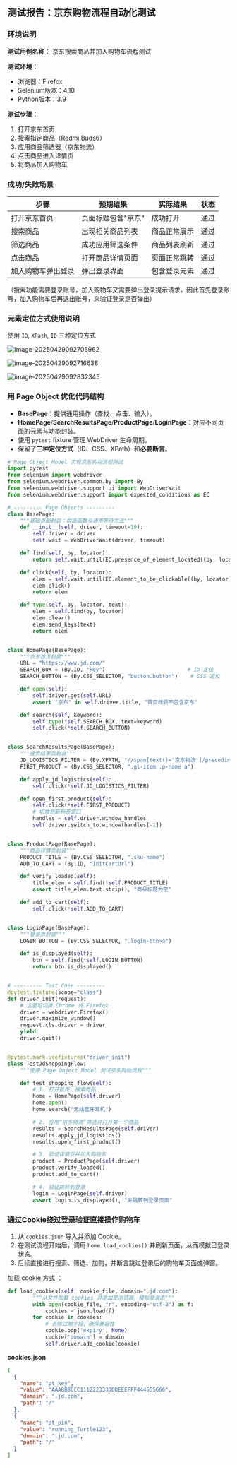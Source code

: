 ## 测试报告：京东购物流程自动化测试

### 环境说明

**测试用例名称**：
 京东搜索商品并加入购物车流程测试

**测试环境**：

- 浏览器：Firefox
- Selenium版本：4.10
- Python版本：3.9

**测试步骤**：

1. 打开京东首页
2. 搜索指定商品（Redmi Buds6）
3. 应用商品筛选器（京东物流）
4. 点击商品进入详情页
5. 将商品加入购物车

### 成功/失败场景

| 步骤               | 预期结果           | 实际结果     | 状态 |
| ------------------ | ------------------ | ------------ | ---- |
| 打开京东首页       | 页面标题包含"京东" | 成功打开     | 通过 |
| 搜索商品           | 出现相关商品列表   | 商品正常展示 | 通过 |
| 筛选商品           | 成功应用筛选条件   | 商品列表刷新 | 通过 |
| 点击商品           | 打开商品详情页面   | 页面正常跳转 | 通过 |
| 加入购物车弹出登录 | 弹出登录界面       | 包含登录元素 | 通过 |

（搜索功能需要登录账号，加入购物车又需要弹出登录提示请求，因此首先登录账号，加入购物车后再退出账号，来验证登录是否弹出）

### 元素定位方式使用说明

使用 `ID`, `XPath`, `ID` 三种定位方式

![image-20250429092706962](C:\Users\95432\AppData\Roaming\Typora\typora-user-images\image-20250429092706962.png)

![image-20250429092716638](C:\Users\95432\AppData\Roaming\Typora\typora-user-images\image-20250429092716638.png)

![image-20250429092832345](C:\Users\95432\AppData\Roaming\Typora\typora-user-images\image-20250429092832345.png)

### 用 Page Object 优化代码结构

- **BasePage**：提供通用操作（查找、点击、输入）。
- **HomePage**/**SearchResultsPage**/**ProductPage**/**LoginPage**：对应不同页面的元素与功能封装。
- 使用 `pytest` fixture 管理 WebDriver 生命周期。
- 保留了**三种定位方式**（ID、CSS、XPath）和**必要断言**。

```python
# Page Object Model 实现京东购物流程测试
import pytest
from selenium import webdriver
from selenium.webdriver.common.by import By
from selenium.webdriver.support.ui import WebDriverWait
from selenium.webdriver.support import expected_conditions as EC

# --------- Page Objects ---------
class BasePage:
    """基础页面封装：构造函数与通用等待方法"""
    def __init__(self, driver, timeout=10):
        self.driver = driver
        self.wait = WebDriverWait(driver, timeout)

    def find(self, by, locator):
        return self.wait.until(EC.presence_of_element_located((by, locator)))

    def click(self, by, locator):
        elem = self.wait.until(EC.element_to_be_clickable((by, locator)))
        elem.click()
        return elem

    def type(self, by, locator, text):
        elem = self.find(by, locator)
        elem.clear()
        elem.send_keys(text)
        return elem


class HomePage(BasePage):
    """京东首页封装"""
    URL = "https://www.jd.com/"
    SEARCH_BOX = (By.ID, "key")                          # ID 定位
    SEARCH_BUTTON = (By.CSS_SELECTOR, "button.button")    # CSS 定位

    def open(self):
        self.driver.get(self.URL)
        assert "京东" in self.driver.title, "首页标题不包含京东"

    def search(self, keyword):
        self.type(*self.SEARCH_BOX, text=keyword)
        self.click(*self.SEARCH_BUTTON)


class SearchResultsPage(BasePage):
    """搜索结果页封装"""
    JD_LOGISTICS_FILTER = (By.XPATH, "//span[text()='京东物流']/preceding-sibling::i")  # XPath 定位
    FIRST_PRODUCT = (By.CSS_SELECTOR, ".gl-item .p-name a")                           # CSS 定位

    def apply_jd_logistics(self):
        self.click(*self.JD_LOGISTICS_FILTER)

    def open_first_product(self):
        self.click(*self.FIRST_PRODUCT)
        # 切换到新标签窗口
        handles = self.driver.window_handles
        self.driver.switch_to.window(handles[-1])


class ProductPage(BasePage):
    """商品详情页封装"""
    PRODUCT_TITLE = (By.CSS_SELECTOR, ".sku-name")
    ADD_TO_CART = (By.ID, "InitCartUrl")

    def verify_loaded(self):
        title_elem = self.find(*self.PRODUCT_TITLE)
        assert title_elem.text.strip(), "商品标题为空"

    def add_to_cart(self):
        self.click(*self.ADD_TO_CART)


class LoginPage(BasePage):
    """登录页封装"""
    LOGIN_BUTTON = (By.CSS_SELECTOR, ".login-btn>a")

    def is_displayed(self):
        btn = self.find(*self.LOGIN_BUTTON)
        return btn.is_displayed()


# --------- Test Case ---------
@pytest.fixture(scope="class")
def driver_init(request):
    # 这里可切换 Chrome 或 Firefox
    driver = webdriver.Firefox()
    driver.maximize_window()
    request.cls.driver = driver
    yield
    driver.quit()


@pytest.mark.usefixtures("driver_init")
class TestJdShoppingFlow:
    """使用 Page Object Model 测试京东购物流程"""

    def test_shopping_flow(self):
        # 1. 打开首页，搜索商品
        home = HomePage(self.driver)
        home.open()
        home.search("无线蓝牙耳机")

        # 2. 应用“京东物流”筛选并打开第一个商品
        results = SearchResultsPage(self.driver)
        results.apply_jd_logistics()
        results.open_first_product()

        # 3. 验证详情页并加入购物车
        product = ProductPage(self.driver)
        product.verify_loaded()
        product.add_to_cart()

        # 4. 验证跳转到登录
        login = LoginPage(self.driver)
        assert login.is_displayed(), "未跳转到登录页面"

```

### 通过Cookie绕过登录验证直接操作购物车

1. 从 `cookies.json` 导入并添加 Cookie。
2. 在测试流程开始后，调用 `home.load_cookies()` 并刷新页面，从而模拟已登录状态。
3. 后续直接进行搜索、筛选、加购，并断言跳过登录后的购物车页面或弹窗。

加载 cookie 方式 ：

```python
def load_cookies(self, cookie_file, domain=".jd.com"):
        """从文件加载 cookies 并添加至浏览器，模拟登录态"""
        with open(cookie_file, "r", encoding="utf-8") as f:
            cookies = json.load(f)
        for cookie in cookies:
            # 去除过期字段，确保兼容性
            cookie.pop('expiry', None)
            cookie['domain'] = domain
            self.driver.add_cookie(cookie)
```

**cookies.json**

```json
[
  {
    "name": "pt_key",
    "value": "AAABBBCCC111222333DDDEEEFFF444555666",
    "domain": ".jd.com",
    "path": "/"
  },
  {
    "name": "pt_pin",
    "value": "running_Turtle123",
    "domain": ".jd.com",
    "path": "/"
  }
]
```

